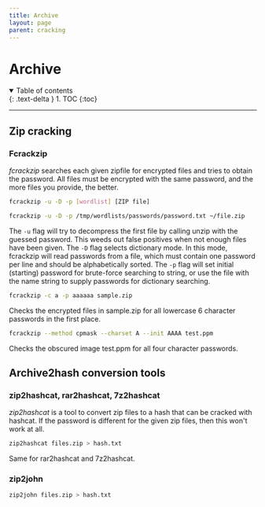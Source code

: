 ```yaml
---
title: Archive
layout: page
parent: cracking
---
```


# Archive

<details open markdown="block">
  <summary>
    Table of contents
  </summary>
  {: .text-delta }
1. TOC
{:toc}
</details>

---

## Zip cracking

### Fcrackzip

*fcrackzip* searches each given zipfile for encrypted files and tries to obtain the password. All files must be encrypted with the same password, and the more files you provide, the better.

```bash
fcrackzip -u -D -p [wordlist] [ZIP file]
```

```bash
fcrackzip -u -D -p /tmp/wordlists/passwords/password.txt ~/file.zip
```

The `-u` flag will try to decompress the first file by calling unzip with the guessed password. This weeds out false positives when not enough files have been given.
The `-D` flag selects dictionary mode. In this mode, fcrackzip will read passwords from a file, which must contain one password per line and should be alphabetically sorted.
The `-p` flag will set initial (starting) password for brute-force searching to string, or use the file with the name string to supply passwords for dictionary searching.

```bash
fcrackzip -c a -p aaaaaa sample.zip
```

Checks the encrypted files in sample.zip for all lowercase 6 character passwords in the first place.

```bash
fcrackzip --method cpmask --charset A --init AAAA test.ppm
```

Checks the obscured image test.ppm for all four character passwords.

## Archive2hash conversion tools

### zip2hashcat, rar2hashcat, 7z2hashcat

*zip2hashcat* is a tool to convert zip files to a hash that can be cracked with hashcat. If the password is different for the given zip files, then this won't work at all.

```bash
zip2hashcat files.zip > hash.txt
```

Same for rar2hashcat and 7z2hashcat.

### zip2john

```bash
zip2john files.zip > hash.txt
```
